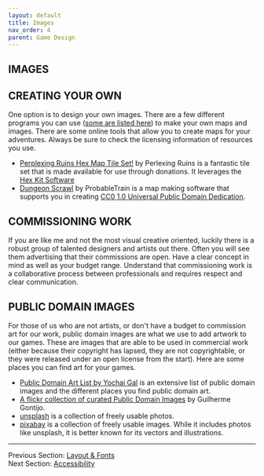 ```yaml
---
layout: default
title: Images
nav_order: 4
parent: Game Design
---
```


## IMAGES

## CREATING YOUR OWN
One option is to design your own images. There are a few different programs you can use ([some are listed here](#programs)) to make your own maps and images. There are some online tools that allow you to create maps for your adventures. Always be sure to check the licensing information of resources you use.
- [Perplexing Ruins Hex Map Tile Set!](https://perplexingruins.itch.io/perplexing-ruins-hex-kit-tiles) by Perlexing Ruins is a fantastic tile set that is made available for use through donations. It leverages the [Hex Kit Software](https://cone.itch.io/hex-kit)
- [Dungeon Scrawl](https://dungeonscrawl.com/docs/#/) by ProbableTrain is a map making software that supports you in creating [CC0 1.0 Universal Public Domain Dedication](https://creativecommons.org/publicdomain/zero/1.0/).

## COMMISSIONING WORK
If you are like me and not the most visual creative oriented, luckily there is a robust group of talented designers and artists out there. Often you will see them advertising that their commissions are open. Have a clear concept in mind as well as your budget range. Understand that commissioning work is a collaborative process between professionals and requires respect and clear communication.

## PUBLIC DOMAIN IMAGES
For those of us who are not artists, or don't have a budget to commission art for our work, public domain images are what we use to add artwork to our games. These are images that are able to be used in commercial work (either because their copyright has lapsed, they are not copyrightable, or they were released under an open license from the start). Here are some places you can find art for your games.

- [Public Domain Art List by Yochai Gal](https://newschoolrevolution.com/public-domain-art) is an extensive list of public domain images and the different places you find public domain art.
- [A flickr collection of curated Public Domain Images](https://www.flickr.com/photos/192445357@N05/galleries) by Guilherme Gontijo.
- [unsplash](https://unsplash.com/) is a collection of freely usable photos.
- [pixabay](https://pixabay.com/) is a collection of freely usable images. While it includes photos like unsplash, it is better known for its vectors and illustrations.

---
Previous Section: [Layout & Fonts](https://goblinarchives.github.io/LiminalHorror/Game%20Design/Layout%20&%20Fonts/)
<br> Next Section: [Accessibility](https://goblinarchives.github.io/LiminalHorror/Game%20Design/Accessibility/)
